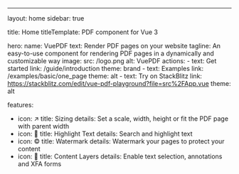 ---
layout: home
sidebar: true

title: Home
titleTemplate: PDF component for Vue 3

hero:
  name: VuePDF
  text: Render PDF pages on your website
  tagline: An easy-to-use component for rendering PDF pages in a dynamically and customizable way
  image:
    src: /logo.png
    alt: VuePDF
  actions:
    - text: Get started
      link: /guide/introduction
      theme: brand
    - text: Examples
      link: /examples/basic/one_page
      theme: alt
    - text: Try on StackBlitz
      link: https://stackblitz.com/edit/vue-pdf-playground?file=src%2FApp.vue
      theme: alt

features:
  - icon: ↗️
    title: Sizing
    details: Set a scale, width, height or fit the PDF page with parent width
  - icon: 🔆
    title: Highlight Text
    details: Search and highlight text
  - icon: ©️
    title: Watermark
    details: Watermark your pages to protect your content
  - icon: 📖
    title: Content Layers
    details: Enable text selection, annotations and XFA forms
